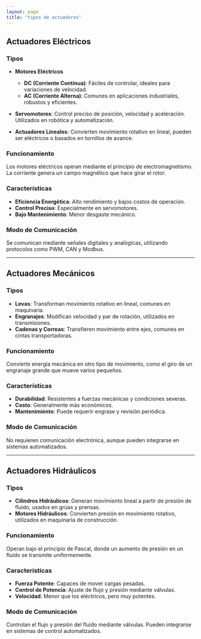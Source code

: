 ```yaml
---
layout: page
title: "tipos de actuadores"
---
```


## Actuadores Eléctricos

### Tipos
- **Motores Eléctricos**
  - **DC (Corriente Continua)**: Fáciles de controlar, ideales para variaciones de velocidad.
  - **AC (Corriente Alterna)**: Comunes en aplicaciones industriales, robustos y eficientes.
  
- **Servomotores**: Control preciso de posición, velocidad y aceleración. Utilizados en robótica y automatización.

- **Actuadores Lineales**: Convierten movimiento rotativo en lineal, pueden ser eléctricos o basados en tornillos de avance.

### Funcionamiento
Los motores eléctricos operan mediante el principio de electromagnetismo. La corriente genera un campo magnético que hace girar el rotor.

### Características
- **Eficiencia Energética**: Alto rendimiento y bajos costos de operación.
- **Control Preciso**: Especialmente en servomotores.
- **Bajo Mantenimiento**: Menor desgaste mecánico.

### Modo de Comunicación
Se comunican mediante señales digitales y analógicas, utilizando protocolos como PWM, CAN y Modbus.

---

## Actuadores Mecánicos

### Tipos
- **Levas**: Transforman movimiento rotativo en lineal, comunes en maquinaria.
- **Engranajes**: Modifican velocidad y par de rotación, utilizados en transmisiones.
- **Cadenas y Correas**: Transfieren movimiento entre ejes, comunes en cintas transportadoras.

### Funcionamiento
Convierte energía mecánica en otro tipo de movimiento, como el giro de un engranaje grande que mueve varios pequeños.

### Características
- **Durabilidad**: Resistentes a fuerzas mecánicas y condiciones severas.
- **Costo**: Generalmente más económicos.
- **Mantenimiento**: Puede requerir engrase y revisión periódica.

### Modo de Comunicación
No requieren comunicación electrónica, aunque pueden integrarse en sistemas automatizados.

---

## Actuadores Hidráulicos

### Tipos
- **Cilindros Hidráulicos**: Generan movimiento lineal a partir de presión de fluido, usados en grúas y prensas.
- **Motores Hidráulicos**: Convierten presión en movimiento rotativo, utilizados en maquinaria de construcción.

### Funcionamiento
Operan bajo el principio de Pascal, donde un aumento de presión en un fluido se transmite uniformemente.

### Características
- **Fuerza Potente**: Capaces de mover cargas pesadas.
- **Control de Potencia**: Ajuste de flujo y presión mediante válvulas.
- **Velocidad**: Menor que los eléctricos, pero muy potentes.

### Modo de Comunicación
Controlan el flujo y presión del fluido mediante válvulas. Pueden integrarse en sistemas de control automatizados.

